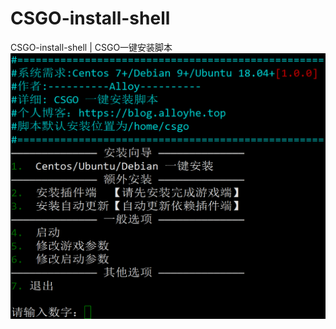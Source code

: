 # CSGO-install-shell
CSGO-install-shell | CSGO一键安装脚本
![/c.png](https://github.com/Alloy81284/CSGO-install-shell/blob/main/c.png)
